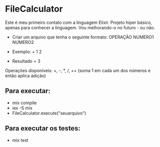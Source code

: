 # FileCalculator

Este é meu primeiro contato com a linguagem Elixir. Projeto hiper básico, apenas para conhecer a linguagem. Vou melhorando-o no futuro - ou não.

* Criar um arquivo que tenha o seguinte formato: OPERAÇÃO NUMERO1 NUMERO2

* Exemplo: + 1 2
* Resultado = 3

Operações disponíveis: +, -, *, /, ++ (soma 1 em cada um dos números e então aplica adição)

## Para executar:

* mix compile
* iex -S mix
* FileCalculator.execute("seuarquivo")

## Para executar os testes:

* mix test